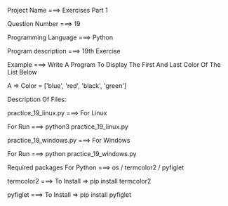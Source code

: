 Project Name ===> Exercises Part 1

Question Number ===> 19

Programming Language ===> Python

Program description ===> 19th Exercise

Example ===> Write A Program To Display The First And Last Color Of The List Below

A => Color = ['blue', 'red', 'black', 'green']

Description Of Files:

practice_19_linux.py ===> For Linux 

For Run ===> python3 practice_19_linux.py

practice_19_windows.py ===> For Windows

For Run ===> python practice_19_windows.py

Required packages For Python ===> os / termcolor2 / pyfiglet

termcolor2 ===> To Install => pip install termcolor2

pyfiglet ===> To Install => pip install pyfiglet